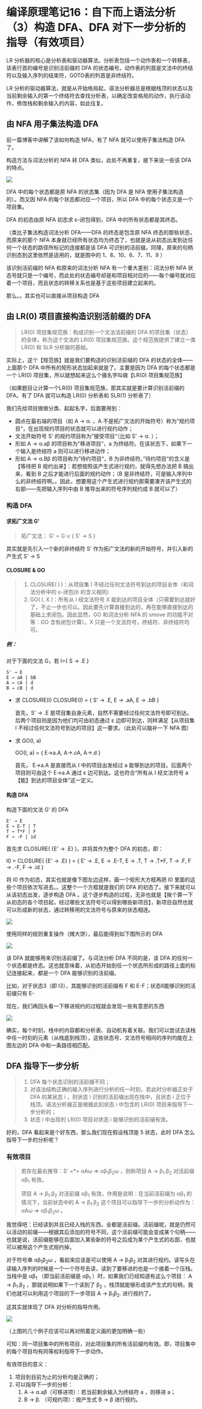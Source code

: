 # 编译原理笔记16：自下而上语法分析（3）构造 DFA、DFA 对下一步分析的指导（有效项目）

LR 分析器的核心是分析表和驱动器算法。分析表包括一个动作表和一个转移表，该表行首的编号是识别活前缀的 DFA 的状态编号。动作表的列首是文法中的终结符以及输入序列的结束符，GOTO表的列首是非终结符。

LR 分析的驱动器算法，就是从开始格局起，语法分析器总是根据栈顶的状态以及当前剩余输入的第一个终结符去查找分析表，以确定改变格局的动作，执行该动作，修改栈和剩余输入的内容，如此往复。



## 由 NFA 用子集法构造 DFA

前一篇博客中讲解了该如何构造 NFA，有了 NFA 就可以使用子集法构造 DFA 了。

构造方法与词法分析的 NFA 转 DFA 类似，此处不再重复，接下来说一些该 DFA 的特点。

![](./img/2020-08-03_23-04-36.png)

DFA 中的每个状态都是原 NFA 的状态集（因为 DFA 是 NFA 使用子集法构造的）。而又因 NFA 的每个状态都对应一个项目，所以 DFA 中的每个状态又是一个项目集。

DFA 的初态由原 NFA 初态求 ε-闭包得到，DFA 中的所有状态都是其终态。

（类比子集法构造词法分析 DFA——DFA 的终态是包含原 NFA 终态的那些状态，而原来的那个 NFA 本身就已经所有状态均为终态了，也就是说从初态出发到达任何一个状态的路径所标记的连接都是该 DFA 可识别的活前缀。同理，原来的句柄识别态到这里依然是适用的，就是图中的 1、8、10、6、7、11、9 ）



该识别活前缀的 NFA 和原来的词法分析 NFA 有一个重大差别：词法分析 NFA 状态号就只是一个编号，而此处的状态编号却是和项目相对应的——每个编号就对应着一个项目，而且状态的转移关系也是基于这些项目建立起来的。

那么。。其实也可以直接从项目构造 DFA



## 由 LR(0) 项目直接构造识别活前缀的 DFA

> LR(0) 项目集规范族：构成识别一个文法活前缀的 DFA 的项目集（状态）的全体，称为这个文法的 LR(0) 项目集规范族。这个规范族提供了建立一类 LR(0) 和 SLR 分析器的基础。

实际上，这个【规范族】就是我们要构造的识别活前缀的 DFA 的状态的全体——上面那个 DFA 中所有的矩形状态加起来就是了。主要是因为 DFA 的每个状态都是一个 LR(0) 项目集，所以就想起来这么个骚名字叫做【LR(0) 项目集规范族】

（如果题目让计算一个LR(0) 项目集规范族，那其实就是要计算识别活前缀的 DFA。有了 DFA 就可以构造 LR(0) 分析表和 SLR(1) 分析表了）

我们先给项目做做分类、起起名字，后面要用到：

- 圆点在最右端的项目（如 A → α. ，A 不是拓广文法的开始符号）称为”规约项目“，在出现规约项目的状态就可以进行规约动作；
- 文法开始符号 S' 的规约项目称为”接受项目“（比如 S' → α. ）；
- 形如 A → α.aβ 的项目称为”移进项目“，a 为终结符。在该状态下，如果下一个输入是终结符 a 则可以进行移进动作；
- 形如 A → α.Bβ 的项目称为”待约项目“，B 为非终结符。”待约项目“的含义是【等待把 B 规约出来】：若想按照该产生式进行规约，就得先想办法把 B 搞出来，看到 B 之后才能进行后面的规约动作；（B 是非终结符，可是输入序列中么的非终结符啊。。因此，想要用这个产生式进行规约那需要凑齐该产生式的右部——先把输入序列中由 B 推导出来的符号序列规约成 B 就可以了）



### 构造 DFA

#### 求拓广文法 G'

> 拓广文法： G' = G ∪ { S' → S }

其实就是先引入一个新的非终结符 S' 作为拓广文法的新的开始符号，并引入新的产生式 S' → S

#### CLOSURE & GO

> 1. CLOSURE( I )：从项目集 I 不经过任何文法符号到达的项目全体（和词法分析中的 ε-闭包(I) 的含义相同）
> 2. GO( I, X )：所有从 I 经文法符号 X 能到达的项目全体（只需要到达就好了，不止一步也可以。因此要先计算直接到达的，再在能够直接到达的基础上求闭包。因此显然，GO 和词法分析 NFA 的 smove 的功能不对等：GO 含有闭包计算）。X 只是一个文法符号，终结符、非终结符均可。

##### 例：

对于下面的文法 G，若 I={ S → .E }

```
S' → E
E → aA | bB
A → cA | d
B → cB | d
```

- 求 CLOSURE(I) 
  CLOSURE(I) = { S' → .E, E → .aA, E → .bB }

  首先，S' → .E 是项目集自身元素，自然不需要经过任何文法符号即可到达。后两个项目则是因为他们均可由初态通过 ε 边即可到达，同样满足【从项目集 I 不经过任何文法符号到达的项目】这一要求。（此处可以脑补一下 NFA 图）

- 求 GO(I, a)

  GO(I, a) = { E→a.A, A→.cA, A→.d }

  首先， E→a.A 是直接而从 I 中的项目出发经过 a 能够到达的项目。后面两个项目则可由这个  E→a.A 通过 ε 边可到达。这也符合“所有从 I 经文法符号 a 【能】到达的项目全体”这一定义。

#### 构造 DFA

构造下面的文法 G' 的 DFA

```
E' → E
E → E-T | T
T → T*F | F
F → -F | id
```

首先求 CLOSURE( {E' → .E} )，并将其作为整个 DFA 的初态，即：

I0 = CLOSURE( {E' → .E} ) = { E' → .E, E → .E-T, E → .T, T → .T*F, T → .F, F → .-F, F → .id }

将 I0 作为初态，其实也就是像下图左边这样，画一个矩形大方框再把 I0 里面的这些个项目依次写进去。。这整个一个方框就是我们的 DFA 的初态了。接下来就可以从该初态出发，逐步构造 DFA 。这个逐步构造的过程，无非也就是【挨个算一下从初态的各个项目起，经过哪些文法符号可以得到哪些新项目】，新项目自然也就可以形成新的状态，通过转移用的文法符号与原来的状态相连。

![](./img/2020-08-03_19-14-19.png)

使用同样的规则重复操作（摊大饼），最后能得到如下图所示的 DFA

![](./img/2020-08-03_19-36-13.png)

该 DFA 就能够用来识别活前缀了。与词法分析 DFA 不同的是，该 DFA 的任何一个状态都是终态。这也就意味着，从初态开始到任一个状态所形成的路径上面的标记连接起来，都是一个 DFA 能够识别的活前缀。

比如，对于状态3（即 I3），其能够识别的活前缀有 F 和 E-F；状态6能够识别的活前缀只有 E-

现在，我们再回头看一下移进规约的过程就会发现一些有意思的东西

![](./img/2020-08-03_20-11-24.png)

确实，每个时刻，栈中的内容都和分析表、自动机有着关联。我们可以尝试去读栈中任一时刻的元素（从栈底到栈顶），这些状态号、文法符号相间的序列均能在上图左边的 DFA 中和一条路径相匹配。



## DFA 指导下一步分析

> 1. DFA 每个状态识别的活前缀不同；
> 2. 对语法结构正确的输入序列进行分析的任一时刻，若此时分析器正处于 DFA 的某状态 i ，则状态 i 识别的活前缀出现在栈中，且状态 i 正位于栈顶。语法分析器正是根据此刻状态 i 中包含的 LR(0) 项目来指导下一步分析的；
> 3. 状态 i 中出现的 LR(0) 项目对状态 i 能够识别的活前缀有效。

好的，DFA 看起来是个好东西，那么我们现在假设栈顶是 5 状态，此时 DFA 怎么指导下一步的分析呢？

### 有效项目

> 若存在最右推导：S' =*> αAω => αβ<sub>1</sub>β<sub>2</sub>ω ，则称项目 A → β<sub>1</sub>.β<sub>2</sub> 对活前缀 αβ<sub>1</sub> 有效。
>
> 项目 A → β<sub>1</sub>.β<sub>2</sub> 对活前缀 αβ<sub>1</sub> 有效，作用是说明：在当前活前缀为 αβ<sub>1</sub> 的情况下，当前状态中的 A → β<sub>1</sub>.β<sub>2</sub> 这个项目可以指导下一步的分析动作为： αAω => αβ<sub>1</sub>β<sub>2</sub>ω 。

我觉得吧：已经读到并且已经入栈的东西，全都是活前缀。活前缀呢，就是仍然可以活动的前缀——根据其后添加的符号不同，这个活前缀可能会变成某个句柄——也就是说，活前缀能够在后面加入某些新的符号之后成为某个产生式的右部，也就可以被用这个产生式规约掉。

对于符号串 αβ<sub>1</sub>β<sub>2</sub>ω ，看起来应该是可以使用 A → β<sub>1</sub>β<sub>2</sub> 对其进行规约。读写头在读输入序列的时候是一个一个符号去读，读到了要移进的也是一个接着一个压栈。当栈中是 αβ<sub>1</sub> （即当前活前缀是 αβ<sub>1</sub> ）时，如果我们已经知道有这么个项目： A → β<sub>1</sub>.β<sub>2</sub> ，那就说明如果下一个读到了 β<sub>2</sub> ，栈顶就能够形成该产生式的句柄，我们也就可以利用这个项目的下一步项目 A → β<sub>1</sub>β<sub>2</sub>. 进行规约了。

这其实就体现了 DFA 对分析的指导作用。

![](./img/2020-08-03_20-43-29.png)



（上图的几个例子应该可以再对照着定义画的更加明确一些）

可知：同一项目集中的所有项目，对此项目集的所有活前缀均有效。即，项目集中的每个项目均有同等权利指导下一步动作。

有效项目的意义：

1. 项目到目前为止的分析均是正确的；
2. 可以指导下一步的分析：
   1. A → α.aβ（可移进项）：若当前剩余输入为终结符 a ，则移进 a；
   2. B → β. （可规约项）：按产生式 B → β 进行规约。

